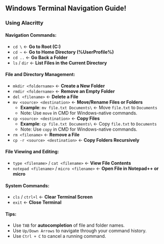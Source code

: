 ## **Windows Terminal Navigation Guide!**

### **Using Alacritty**

#### **Navigation Commands**:
- `cd \` ← **Go to Root (C:\)**
- `cd ~` ← **Go to Home Directory (%UserProfile%)**
- `cd ..` ← **Go Back a Folder**
- `ls` / `dir` ← **List Files in the Current Directory**

#### **File and Directory Management**:
- `mkdir <foldername>` ← **Create a New Folder**
- `rmdir <foldername>` ← **Remove an Empty Folder**
- `del <filename>` ← **Delete a File**
- `mv <source> <destination>` ← **Move/Rename Files or Folders**
  - **Example**: `mv file.txt Documents\` ← Move `file.txt` to `Documents`
  - Note: Use `move` in CMD for Windows-native commands.
- `cp <source> <destination>` ← **Copy Files**
  - **Example**: `cp file.txt Documents\` ← Copy `file.txt` to `Documents`
  - Note: Use `copy` in CMD for Windows-native commands.
- `rm <filename>` ← **Remove a File**
- `cp -r <source> <destination>` ← **Copy Folders Recursively**

#### **File Viewing and Editing**:
- `type <filename>` / `cat <filename>` ← **View File Contents**
- `notepad <filename>` / `micro <filename>` ← **Open File in Notepad++ or micro**

#### **System Commands**:
- `cls` / `ctrl+l` ← **Clear Terminal Screen**
- `exit` ← **Close Terminal**

#### **Tips**:
- Use `TAB` for **autocompletion** of file and folder names.
- Use `Up/Down Arrows` to navigate through your command history.
- Use `Ctrl + C` to cancel a running command.
